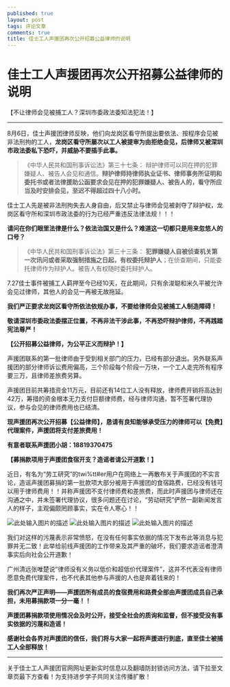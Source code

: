```yaml
---
published: true
layout: post
tags: 评论文章
comments: true
title: 佳士工人声援团再次公开招募公益律师的说明
---
```

# 佳士工人声援团再次公开招募公益律师的说明
【不让律师会见被捕工人？深圳市委政法委知法犯法！】

---

8月6日，佳士声援团律师反映，他们向龙岗区看守所提出要依法、按程序会见被非法刑拘的工人，**龙岗区看守所屡次以工人被提审为由拒绝会见，后律师又被深圳市政法委私下恐吓，并威胁不要插手此事。**

> 《中华人民共和国刑事诉讼法》第三十七条：
辩护律师可以同在押的犯罪嫌疑人、被告人会见和通信。**辩护律师持律师执业证书、律师事务所证明和委托书或者法律援助公函要求会见在押的犯罪嫌疑人、被告人的，看守所应当及时安排会见，至迟不得超过四十八小时。**

佳士工人先是被非法刑拘失去人身自由，后又禁止与律师会见被剥夺了辩护权，龙岗区看守所和深圳市政法委的行为已经严重违反法律法规！！！

**请问在你们眼里法律是什么？依法治国又是什么？难道这一切都只是用来忽悠人的口号？**

> 《中华人民共和国刑事诉讼法》第三十三条：
> **犯罪嫌疑人自被侦查机关第一次讯问或者采取强制措施之日起，有权委托辩护人**；在侦查期间，只能委托律师作为辩护人。被告人有权随时委托辩护人。

7.27佳士事件被捕工人羁押至今已经10天，在此期间，只有余浚聪和米久平被允许会见过律师，其他人的会见一再被无故拖延。

**我们严正要求龙岗区看守所依法依规办事，不要给律师会见被捕工人制造障碍！**

**敬请深圳市委政法委摆正位置，不再非法干涉此事，不再恐吓辩护律师，不再践踏宪法尊严！**

**【公开招募公益律师，为公平正义而辩护！】** 

声援团联系的第一批律师由于受到相关部门的压力，已经有部分退出。另外联系声援团的部分律师诉讼费用偏高，三个阶段每个阶段一万块，一个工人走完所有程序要三万，且律师差旅费另算。

声援团目前共筹措资金11万元，目前还有14位工人没有释放，律师费开销将高达到42万，筹措的资金根本无力支付巨额律师费，经与律师沟通，暂不签署代理协议，参与会见的律师费用也已结清。

**现声援团再次公开招募【公益律师】，恳请有良知能够承受压力的律师可以【免费】代理案件，声援团将支付差旅费用！**

**有意者联系声援团小胡：18819370475**

**【募捐款项用于声援团食宿开支？造谣者请公开道歉！】**

近日，有名为“劳工研究”的twi%tt#er用户在网络上一再散布关于声援团的不实言论，造谣声援团募捐的第一批款项大部分被用于声援团的食宿路费，已经没有钱可以用于律师费用！！并称声援团不支付律师费和差旅费，而此时声援团与律师还在沟通之中，并未签署代理协议，很多问题还在讨论，“劳动研究”俨然一副新闻发言人的样子，主观偏颇罔顾事实，实在令人寒心！！

![此处输入图片的描述][1]
![此处输入图片的描述][2]
![此处输入图片的描述][3]

我们对这样的污蔑表示非常愤怒，在没有任何事实依据的情况下发布此等消息与犯罪并无二致！此举给前线声援团的工作带来及其严重的破坏，我们要求造谣者澄清事实后向社会公开道歉！

广州清远张唯楚说“律师没有义务以低价和超低价代理案件”，这并不代表没有律师愿意免费代理案件，也不代表其他参与声援的人也是奔着钱来的！

**我们再次严正声明——声援团所有成员的食宿费用和路费全部由声援团成员自己承担，未用募捐款项一分一毫！！**

**声援团募捐款项使用情况会及时公开，接受全社会的质询和监督，但不接受没有事实依据的污蔑和造谣！**

**感谢社会各界对声援团的信任，我们将与大家一起将声援进行到底，直至佳士被捕工人全部释放！**


  [1]: http://wx4.sinaimg.cn/mw690/0060lm7Tly1fu1dsurcpgj30bn0ktn3t.jpg
  [2]: http://wx1.sinaimg.cn/mw690/0060lm7Tly1fu1dv91nutj30c10lfwkl.jpg
  [3]: http://wx1.sinaimg.cn/mw690/0060lm7Tly1fu1dw9nztaj30bv0l6ag2.jpg

---
关于佳士工人声援团官网网址更新实时信息以及翻墙防封锁访问方法，请下拉至文章页最下方查看！为支持进步学子共同关注传播扩散！
